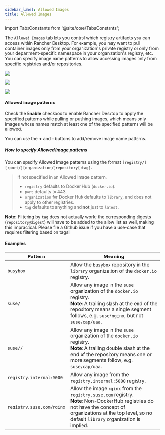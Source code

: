 ```yaml
---
sidebar_label: Allowed Images
title: Allowed Images
---
```


<head>
  <link rel="canonical" href="https://docs.rancherdesktop.io/ui/preferences/container-engine/allowed-images"/>
</head>

import TabsConstants from '@site/core/TabsConstants';

The `Allowed Images` tab lets you control which registry artifacts you can access within Rancher Desktop. For example, you may want to pull container images only from your organization's private registry or only from your department-specific namespace in your organization's registry, etc. You can specify image name patterns to allow accessing images only from specific registries and/or repositories.

<Tabs groupId="os">
<TabItem value="Windows">

![](https://suse-rancher-media.s3.amazonaws.com/desktop/v1.17/preferences/Windows_containerEngine_tabAllowedImages.png)

</TabItem>
<TabItem value="macOS">

![](https://suse-rancher-media.s3.amazonaws.com/desktop/v1.17/preferences/macOS_containerEngine_tabAllowedImages.png)

</TabItem>
<TabItem value="Linux">

![](https://suse-rancher-media.s3.amazonaws.com/desktop/v1.17/preferences/Linux_containerEngine_tabAllowedImages.png)

</TabItem>
</Tabs>

#### Allowed image patterns

Check the **Enable** checkbox to enable Rancher Desktop to apply the specified patterns while pulling or pushing images, which means only images whose names match at least one of the specified patterns will be allowed.

You can use the **+** and **-** buttons to add/remove image name patterns.

##### How to specify Allowed Image patterns

You can specify Allowed Image patterns using the format `[registry/][:port/][organization/]repository[:tag]`.

> If not specified in an Allowed Image pattern,
> * `registry` defaults to Docker Hub (`docker.io`).
> * `port` defaults to 443. 
> * `organization` for Docker Hub defaults to `library`, and does not apply to other registries.
> * `tag` defaults to anything and **not** just to `latest`.

**Note:** Filtering by `tag` does not actually work; the corresponding digests (`repository@digest`) will have to be added to the allow list as well, making this impractical. Please file a Github issue if you have a use-case that requires filtering based on tags!

#### Examples

| Pattern                   | Meaning                                                                                                                                                                                                             |
|---------------------------|---------------------------------------------------------------------------------------------------------------------------------------------------------------------------------------------------------------------|
| `busybox`                 | Allow the `busybox` repository in the `library` organization of the `docker.io` registry.                                                                                                       |
| `suse/`                   | Allow any image in the `suse` organization of the `docker.io` registry. <br/> **Note:** A trailing slash at the end of the repository means a single segment follows, e.g. `suse/nginx`, but not `suse/cap/uaa`.    |
| `suse//`                  | Allow any image in the `suse` organization of the `docker.io` registry. <br/> **Note:** A trailing double slash at the end of the repository means one or more segments follow, e.g. `suse/cap/uaa`.                |
| `registry.internal:5000`  | Allow any image from the `registry.internal:5000` registry.                                                                                                                                                         |
| `registry.suse.com/nginx` | Allow the image `nginx` from the `registry.suse.com` registry. <br/> **Note:** Non-DockerHub registries do not have the concept of organizations at the top level, so no default `library` organization is implied. |
